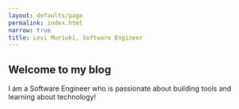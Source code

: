 ```yaml
---
layout: defaults/page
permalink: index.html
narrow: true
title: Levi Muriuki, Software Engineer
---
```


## Welcome to my blog

I am a Software Engineer who is passionate about building tools and learning about technology!

